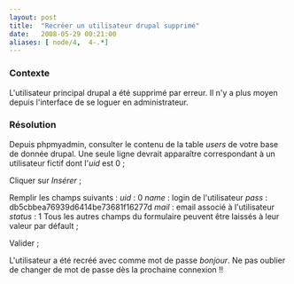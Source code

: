 ```yaml
---
layout: post
title:  "Recréer un utilisateur drupal supprimé"
date:   2008-05-29 00:21:00
aliases: [ node/4,  4-.*]
---
```

### Contexte

L'utilisateur principal drupal a été supprimé par erreur. Il n'y a plus
moyen depuis l'interface de se loguer en administrateur.

### Résolution

Depuis phpmyadmin, consulter le contenu de la table *users* de votre
base de donnée drupal. Une seule ligne devrait apparaître correspondant
à un utilisateur fictif dont l'*uid* est 0 ;

Cliquer sur *Insérer* ;

Remplir les champs suivants :
 *uid* : 0
 *name* : login de l'utilisateur
 *pass* : db5cbbea76939d6414be73681f16277d
 *mail* : email associé à l'utilisateur
 *status* : 1
 Tous les autres champs du formulaire peuvent être laissés à leur valeur
par défault ;

Valider ;

L'utilisateur a été recréé avec comme mot de passe *bonjour*. Ne pas
oublier de changer de mot de passe dès la prochaine connexion !!

